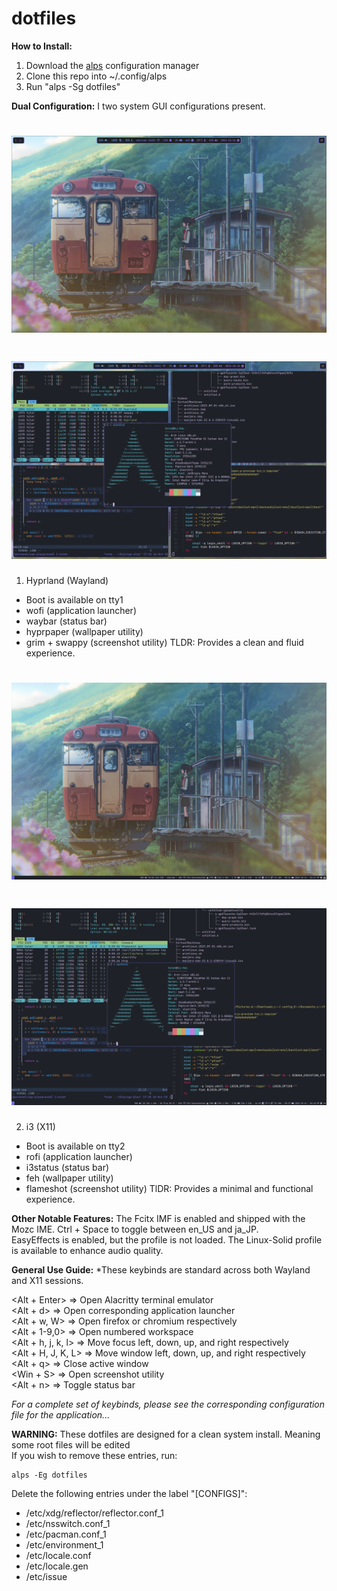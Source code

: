 # dotfiles

**How to Install:**
1. Download the [alps](https://github.com/Koudocko/alps) configuration manager 
2. Clone this repo into ~/.config/alps
3. Run "alps -Sg dotfiles"

**Dual Configuration:**
I two system GUI configurations present.

<h1 align="center"> <img src="examples/WaylandExample0.png" alt="wayland"></h1> 
<h1 align="center"> <img src="examples/WaylandExample1.png" alt="wayland"></h1> 

1. Hyprland (Wayland)
- Boot is available on tty1
- wofi (application launcher)
- waybar (status bar)
- hyprpaper (wallpaper utility)
- grim + swappy (screenshot utility) 
TLDR: Provides a clean and fluid experience.  

<h1 align="center"> <img src="examples/X11Example0.png" alt="X11"></h1> 
<h1 align="center"> <img src="examples/X11Example1.png" alt="X11"></h1> 

2. i3 (X11)
- Boot is available on tty2
- rofi (application launcher)
- i3status (status bar)
- feh (wallpaper utility)
- flameshot (screenshot utility)
TlDR: Provides a minimal and functional experience.  

**Other Notable Features:**
The Fcitx IMF is enabled and shipped with the Mozc IME. Ctrl + Space to toggle between en_US and ja_JP.  
EasyEffects is enabled, but the profile is not loaded. The Linux-Solid profile is available to enhance audio quality.  

**General Use Guide:**
*These keybinds are standard across both Wayland and X11 sessions.  

<Alt + Enter> => Open Alacritty terminal emulator  
<Alt + d> => Open corresponding application launcher  
<Alt + w, W> => Open firefox or chromium respectively  
<Alt + 1-9,0> => Open numbered workspace  
<Alt + h, j, k, l> => Move focus left, down, up, and right respectively  
<Alt + H, J, K, L> => Move window left, down, up, and right respectively  
<Alt + q> => Close active window  
<Win + S> => Open screenshot utility  
<Alt + n> => Toggle status bar

*For a complete set of keybinds, please see the corresponding configuration file for the application...*

**WARNING:** These dotfiles are designed for a clean system install. Meaning some root files will be edited  
If you wish to remove these entries, run:

```
alps -Eg dotfiles
```

Delete the following entries under the label "[CONFIGS]":
- /etc/xdg/reflector/reflector.conf_1
- /etc/nsswitch.conf_1
- /etc/pacman.conf_1
- /etc/environment_1
- /etc/locale.conf
- /etc/locale.gen
- /etc/issue
